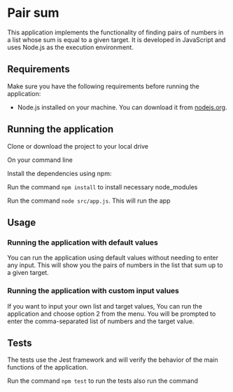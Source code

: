 # Pair sum

This application implements the functionality of finding pairs of numbers in a list whose sum is equal to a given target. It is developed in JavaScript and uses Node.js as the execution environment.

## Requirements

Make sure you have the following requirements before running the application:

- Node.js installed on your machine. You can download it from [nodejs.org](https://nodejs.org/).

## Running the application

Clone or download the project to your local drive <br />

On your command line <br />

Install the dependencies using npm:

Run the command `npm install` to install necessary node_modules<br />

Run the command `node src/app.js`. This will run the app <br />

## Usage

### Running the application with default values

You can run the application using default values without needing to enter any input. This will show you the pairs of numbers in the list that sum up to a given target.

### Running the application with custom input values

If you want to input your own list and target values, You can run the application and choose option 2 from the menu. You will be prompted to enter the comma-separated list of numbers and the target value.

## Tests

The tests use the Jest framework and will verify the behavior of the main functions of the application.

Run the command `npm test` to run the tests also run the command
